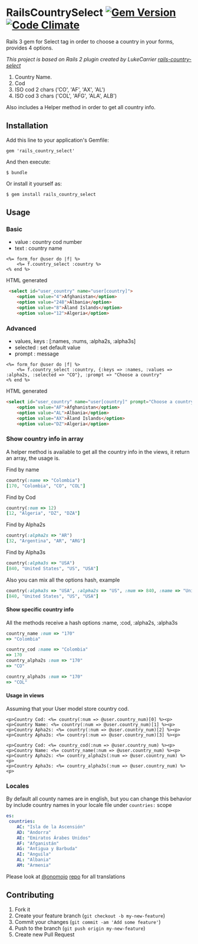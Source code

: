 # RailsCountrySelect [![Gem Version](https://badge.fury.io/rb/rails_country_select.png)](http://badge.fury.io/rb/rails_country_select) [![Code Climate](https://codeclimate.com/github/rderoldan1/rails_country_select.png)](https://codeclimate.com/github/rderoldan1/rails_country_select)

Rails 3 gem for Select tag in order to choose a country in your forms, provides 4 options.

*This project is based on Rails 2 plugin created by LukeCarrier [rails-country-select](https://github.com/rderoldan1/rails-country-select/blob/master/lib/country_definitions.rb)*

1. Country Name.
2. Cod
3. ISO cod 2 chars ('CO', 'AF', 'AX', 'AL')
4. ISO cod 3 chars ('COL', 'AFG', 'ALA', ALB')

Also includes a Helper method in order to get all country info.

## Installation

Add this line to your application's Gemfile:

    gem 'rails_country_select'

And then execute:

    $ bundle

Or install it yourself as:

    $ gem install rails_country_select

## Usage

### Basic
* value : country cod number
* text  : country name
```rails
<%= form_for @user do |f| %>
    <%= f.country_select :country %>
<% end %>
```

HTML generated
```html
 <select id="user_country" name="user[country]">
    <option value="4">Afghanistan</option>
    <option value="248">Albania</option>
    <option value="8">Ãland Islands</option>
    <option value="12">Algeria</option>
```

### Advanced
* values, keys : [:names, :nums, :alpha2s, :alpha3s]
* selected      : set default value
* prompt       : message

```rails
<%= form_for @user do |f| %>
    <%= f.country_select :country, {:keys => :names, :values => :alpha2s, :selected => "CO"}, :prompt => "Choose a country"
<% end %>
```

HTML generated

```html
<select id="user_country" name="user[country]" prompt="Choose a country" value="CO">
    <option value="AF">Afghanistan</option>
    <option value="AL">Albania</option>
    <option value="AX">Ãland Islands</option>
    <option value="DZ">Algeria</option>
```


### Show country info in array
A helper method is available to get all the country info in the views, it return an array, the usage is.

Find by name
```ruby
country(:name => "Colombia")
[170, "Colombia", "CO", "COL"]
```

Find by Cod
```ruby
country(:num => 12)
[12, "Algeria", "DZ", "DZA"]
```

Find by Alpha2s
```ruby
country(:alpha2s => "AR")
[32, "Argentina", "AR", "ARG"]
```

Find by Alpha3s
```ruby
country(:alpha3s => "USA")
[840, "United States", "US", "USA"]
```

Also you can mix all the options hash, example
```ruby
country(:alpha3s => "USA", :alpha2s => "US", :num => 840, :name => "United States")
[840, "United States", "US", "USA"]
```

#### Show specific country info
All the methods receive a hash options :name, :cod, :alpha2s, :alpha3s
```ruby
country_name :num => "170"
=> "Colombia"

country_cod :name => "Colombia"
=> 170
country_alpha2s :num => "170"
=> "CO"

country_alpha3s :num => "170"
=> "COL"
```

#### Usage in views

Assuming that your User model store country cod.
```rails
<p>Country Cod: <%= country(:num => @user.country_num)[0] %><p>
<p>Country Name: <%= country(:num => @user.country_num)[1] %><p>
<p>Country Apha2s: <%= country(:num => @user.country_num)[2] %><p>
<p>Country Apha3s: <%= country(:num => @user.country_num)[3] %><p>

<p>Country Cod: <%= country_cod(:num => @user.country_num) %><p>
<p>Country Name: <%= country_name(:num => @user.country_num) %><p>
<p>Country Apha2s: <%= country_alpha2s(:num => @user.country_num) %><p>
<p>Country Apha3s: <%= country_alpha3s(:num => @user.country_num) %><p>

```

### Locales

By default all county names are in english, but you can change this behavior by include country names in
your locale file under `countries:` scope

```yml
es:
 countries:
    AC: "Isla de la Ascensión"
    AD: "Andorra"
    AE: "Emiratos Árabes Unidos"
    AF: "Afganistán"
    AG: "Antigua y Barbuda"
    AI: "Anguila"
    AL: "Albania"
    AM: "Armenia"
```

Please look at [@onomojo](https://github.com/onomojo) [repo](https://github.com/onomojo/i18n-country-translations/tree/master/rails/locale) for all translations




## Contributing

1. Fork it
2. Create your feature branch (`git checkout -b my-new-feature`)
3. Commit your changes (`git commit -am 'Add some feature'`)
4. Push to the branch (`git push origin my-new-feature`)
5. Create new Pull Request
